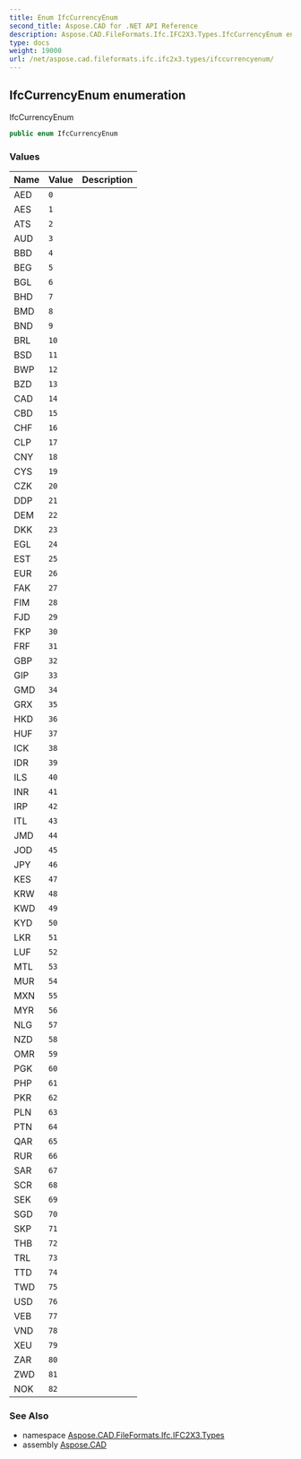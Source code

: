 ```yaml
---
title: Enum IfcCurrencyEnum
second_title: Aspose.CAD for .NET API Reference
description: Aspose.CAD.FileFormats.Ifc.IFC2X3.Types.IfcCurrencyEnum enum. IfcCurrencyEnum
type: docs
weight: 19000
url: /net/aspose.cad.fileformats.ifc.ifc2x3.types/ifccurrencyenum/
---
```

## IfcCurrencyEnum enumeration

IfcCurrencyEnum

```csharp
public enum IfcCurrencyEnum
```

### Values

| Name | Value | Description |
| --- | --- | --- |
| AED | `0` |  |
| AES | `1` |  |
| ATS | `2` |  |
| AUD | `3` |  |
| BBD | `4` |  |
| BEG | `5` |  |
| BGL | `6` |  |
| BHD | `7` |  |
| BMD | `8` |  |
| BND | `9` |  |
| BRL | `10` |  |
| BSD | `11` |  |
| BWP | `12` |  |
| BZD | `13` |  |
| CAD | `14` |  |
| CBD | `15` |  |
| CHF | `16` |  |
| CLP | `17` |  |
| CNY | `18` |  |
| CYS | `19` |  |
| CZK | `20` |  |
| DDP | `21` |  |
| DEM | `22` |  |
| DKK | `23` |  |
| EGL | `24` |  |
| EST | `25` |  |
| EUR | `26` |  |
| FAK | `27` |  |
| FIM | `28` |  |
| FJD | `29` |  |
| FKP | `30` |  |
| FRF | `31` |  |
| GBP | `32` |  |
| GIP | `33` |  |
| GMD | `34` |  |
| GRX | `35` |  |
| HKD | `36` |  |
| HUF | `37` |  |
| ICK | `38` |  |
| IDR | `39` |  |
| ILS | `40` |  |
| INR | `41` |  |
| IRP | `42` |  |
| ITL | `43` |  |
| JMD | `44` |  |
| JOD | `45` |  |
| JPY | `46` |  |
| KES | `47` |  |
| KRW | `48` |  |
| KWD | `49` |  |
| KYD | `50` |  |
| LKR | `51` |  |
| LUF | `52` |  |
| MTL | `53` |  |
| MUR | `54` |  |
| MXN | `55` |  |
| MYR | `56` |  |
| NLG | `57` |  |
| NZD | `58` |  |
| OMR | `59` |  |
| PGK | `60` |  |
| PHP | `61` |  |
| PKR | `62` |  |
| PLN | `63` |  |
| PTN | `64` |  |
| QAR | `65` |  |
| RUR | `66` |  |
| SAR | `67` |  |
| SCR | `68` |  |
| SEK | `69` |  |
| SGD | `70` |  |
| SKP | `71` |  |
| THB | `72` |  |
| TRL | `73` |  |
| TTD | `74` |  |
| TWD | `75` |  |
| USD | `76` |  |
| VEB | `77` |  |
| VND | `78` |  |
| XEU | `79` |  |
| ZAR | `80` |  |
| ZWD | `81` |  |
| NOK | `82` |  |

### See Also

* namespace [Aspose.CAD.FileFormats.Ifc.IFC2X3.Types](../../aspose.cad.fileformats.ifc.ifc2x3.types/)
* assembly [Aspose.CAD](../../)


